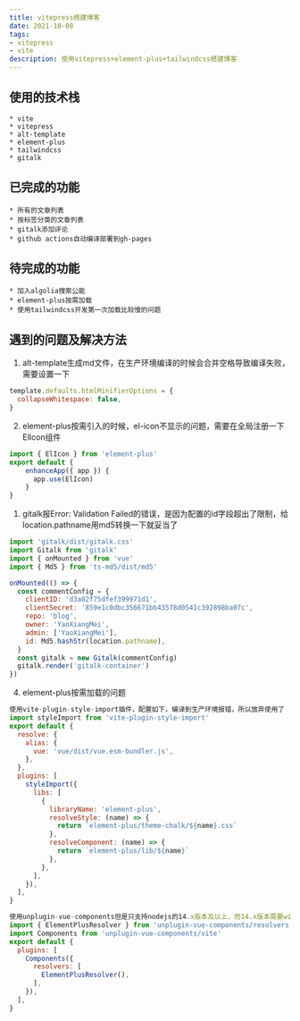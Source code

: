 ```yaml
---
title: vitepress搭建博客
date: 2021-10-08
tags:
- vitepress
- vite
description: 使用vitepress+element-plus+tailwindcss搭建博客
---
```

## 使用的技术栈  
```
* vite
* vitepress
* alt-template
* element-plus
* tailwindcss
* gitalk  
```
## 已完成的功能  
```
* 所有的文章列表
* 按标签分类的文章列表
* gitalk添加评论
* github actions自动编译部署到gh-pages
```
## 待完成的功能  
```
* 加入algolia搜索公能
* element-plus按需加载
* 使用tailwindcss开发第一次加载比较慢的问题  
```
## 遇到的问题及解决方法
1. alt-template生成md文件，在生产环境编译的时候会合并空格导致编译失败，需要设置一下
``` js
template.defaults.htmlMinifierOptions = {
  collapseWhitespace: false,
}
```
2. element-plus按需引入的时候，el-icon不显示的问题，需要在全局注册一下ElIcon组件
``` js
import { ElIcon } from 'element-plus'
export default {
    enhanceApp({ app }) {
      app.use(ElIcon)
    }
}
```
1. gitalk报Error: Validation Failed的错误，是因为配置的id字段超出了限制，给location.pathname用md5转换一下就妥当了
``` js
import 'gitalk/dist/gitalk.css'
import Gitalk from 'gitalk'
import { onMounted } from 'vue'
import { Md5 } from 'ts-md5/dist/md5'

onMounted(() => {
  const commentConfig = {
    clientID: 'd3a02f75dfef399971d1',
    clientSecret: '859e1c0dbc356671bb43578d0541c392898ba07c',
    repo: 'blog',
    owner: 'YaoXiangMei',
    admin: ['YaoXiangMei'],
    id: Md5.hashStr(location.pathname),
  }
  const gitalk = new Gitalk(commentConfig)
  gitalk.render('gitalk-container')
})
```
4. element-plus按需加载的问题
``` js
使用vite-plugin-style-import插件，配置如下，编译到生产环境报错，所以放弃使用了
import styleImport from 'vite-plugin-style-import'
export default {
  resolve: {
    alias: {
      vue: 'vue/dist/vue.esm-bundler.js',
    },
  },
  plugins: [
    styleImport({
      libs: [
        {
          libraryName: 'element-plus',
          resolveStyle: (name) => {
            return `element-plus/theme-chalk/${name}.css`
          },
          resolveComponent: (name) => {
            return `element-plus/lib/${name}`
          },
        },
      ],
    }),
  ],
}
```
``` js
使用unplugin-vue-components但是只支持nodejs的14.x版本及以上，而14.x版本需要window8.1及以上系统
import { ElementPlusResolver } from 'unplugin-vue-components/resolvers'
import Components from 'unplugin-vue-components/vite'
export default {
  plugins: [
    Components({
      resolvers: [
        ElementPlusResolver(),
      ],
    }),
  ],
}
```
<comment />

<style scoped>
ol {
  list-style-type: decimal;
}
</style>